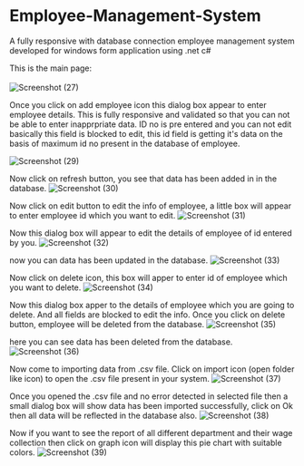 # Employee-Management-System
A fully responsive with database connection employee management system developed for windows form application using .net c#




This is the main page:
<br>
<br>
![Screenshot (27)](https://github.com/viveksahani/Employee-Management-System/assets/94420688/4d03baa7-bd10-4ef7-a936-c8fb1a33d59f)



Once you click on add employee icon this dialog box appear to enter employee details. This is fully responsive and validated so that you can not be able to enter inapprpriate data. ID no is pre entered and you can not edit basically this field is blocked to edit, this id field is getting it's data on the basis of maximum id no present in the database of employee. 

![Screenshot (29)](https://github.com/viveksahani/Employee-Management-System/assets/94420688/f4e4052d-46c9-4d42-a257-7b80378bcc56)

Now click on refresh button, you see that data has been added in in the database.
![Screenshot (30)](https://github.com/viveksahani/Employee-Management-System/assets/94420688/63464848-1501-479e-b2c5-feaacd383e77)

Now click on edit button to edit the info of employee, a little box will appear to enter employee id which you want to edit.
![Screenshot (31)](https://github.com/viveksahani/Employee-Management-System/assets/94420688/df9a2e67-45ab-4a6d-be12-d663cea4ce93)

Now this dialog box will appear to edit the details of employee of id entered by you.
![Screenshot (32)](https://github.com/viveksahani/Employee-Management-System/assets/94420688/ae0395df-4bd1-4554-bde6-62c6cedb1706)

now you can data has been updated in the database.
![Screenshot (33)](https://github.com/viveksahani/Employee-Management-System/assets/94420688/8ebee381-70e3-46bc-b81e-39425f3aaf45)

Now click on delete icon, this box will apper to enter id of employee which you want to delete.
![Screenshot (34)](https://github.com/viveksahani/Employee-Management-System/assets/94420688/7c8d9d72-6ab7-48dc-894f-0aabee25041b)

Now this dialog box apper to the details of employee which you are going to delete. And all fields are blocked to edit the info. Once you click on delete button, employee will be deleted from the database.
![Screenshot (35)](https://github.com/viveksahani/Employee-Management-System/assets/94420688/c4859063-1ea1-4a68-b451-f6b86dbd14fc)

here you can see data has been deleted from the database.
![Screenshot (36)](https://github.com/viveksahani/Employee-Management-System/assets/94420688/9c6a1a52-0eb9-47ab-bb5d-00d10b2d75d9)

Now come to importing data from .csv file. Click on import icon (open folder like icon) to open the .csv file present in your system.
![Screenshot (37)](https://github.com/viveksahani/Employee-Management-System/assets/94420688/76488b6a-4350-492d-a3ad-da2e3f2e88a7)

Once you opened the .csv file and no error detected in selected file then a small dialog box will show data has been imported successfully, click on Ok then all data will be reflected in the database also.
![Screenshot (38)](https://github.com/viveksahani/Employee-Management-System/assets/94420688/4faa1452-0980-4c4e-85e9-e21a41d57b9a)


Now if you want to see the report of all different department and their wage collection then click on graph icon will display this pie chart with suitable colors.
![Screenshot (39)](https://github.com/viveksahani/Employee-Management-System/assets/94420688/7a6dc4c5-fcb1-490c-80b4-01f274c5221d)







